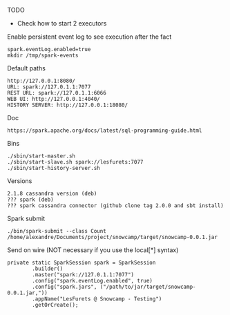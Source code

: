 TODO

- Check how to start 2 executors

Enable persistent event log to see execution after the fact
 
    spark.eventLog.enabled=true
    mkdir /tmp/spark-events

Default paths

    http://127.0.0.1:8080/
    URL: spark://127.0.1.1:7077
    REST URL: spark://127.0.1.1:6066
    WEB UI: http://127.0.0.1:4040/
    HISTORY SERVER: http://127.0.0.1:18080/

Doc

    https://spark.apache.org/docs/latest/sql-programming-guide.html

Bins

    ./sbin/start-master.sh
    ./sbin/start-slave.sh spark://lesfurets:7077
    ./sbin/start-history-server.sh
 
Versions
 
    2.1.8 cassandra version (deb)
    ??? spark (deb)
    ??? spark cassandra connector (github clone tag 2.0.0 and sbt install)

Spark submit

    ./bin/spark-submit --class Count /home/alexandre/Documents/project/snowcamp/target/snowcamp-0.0.1.jar

Send on wire (NOT necessary if you use the local[*] syntax)

    private static SparkSession spark = SparkSession
            .builder()
            .master("spark://127.0.1.1:7077")
            .config("spark.eventLog.enabled", true)
            .config("spark.jars", ("/path/to/jar/target/snowcamp-0.0.1.jar,"))
            .appName("LesFurets @ Snowcamp - Testing")
            .getOrCreate();
